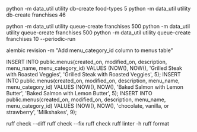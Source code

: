 python -m data_util utility db-create food-types 5
python -m data_util utility db-create franchises 46

python -m data_util utility queue-create franchises 500
python -m data_util utility queue-create franchises 500 python -m data_util utility queue-create franchises 10 --periodic-run

alembic revision -m "Add menu_category_id column to menus table"

INSERT INTO public.menus(created_on, modified_on, description, menu_name, menu_category_id)	VALUES (NOW(), NOW(), 'Grilled Steak with Roasted Veggies', 'Grilled Steak with Roasted Veggies', 5);
INSERT INTO public.menus(created_on, modified_on, description, menu_name, menu_category_id)	VALUES (NOW(), NOW(), 'Baked Salmon with Lemon Butter', 'Baked Salmon with Lemon Butter', 5);
INSERT INTO public.menus(created_on, modified_on, description, menu_name, menu_category_id)	VALUES (NOW(), NOW(), 'chocolate, vanilla, or strawberry', 'Milkshakes', 9);

ruff check --diff
ruff check --fix
ruff check
ruff linter -h
ruff format